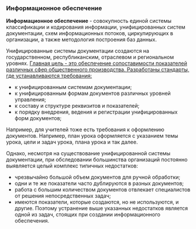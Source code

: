 ### Информационное обеспечение
**Информационное обеспечение** - совокупность единой системы классификации и кодирования информации, унифицированных систем документации, схем информационных потоков, циркулирующих в организации, а также методология построения баз данных.

Унифицированные системы документации создаются на государственном, республиканским, отраслевом и региональном уровнях. <u>Главная цель - это обеспечение сопоставимости показателей различных сфер общественного производства. Разработаны стандарты, где устанавливаются требования:</u>
- к унифицированным системам документации;
- к унифицированным формам документов различных уровней управления;
- к составу и структуре реквизитов и показателей;
- к порядку внедрения, ведения и регистрации унифицированных форм документов;

Например, для учителей тоже есть требования к оформлению документов. Например, план урока оформляется с указанием темы урока, цели и задач урока, плана урока и так далее.

Однако, несмотря на существование унифицированной системы документации, при обследовании большинства организаций постоянно выявляется целый комплекс типичных недостатков:
- чрезвычайно большой объем документов для ручной обработки;
- одни и те же показатели часто дублируются в разных документов;
- работа с большим количеством документов отвлекает специалистов от решения непосредственных задач;
- имеются показатели, которые создаются, но не используются, и другие.
Поэтому устранение выше указанных недостатков является одной из задач, стоящих при создании информационного обеспечения.

